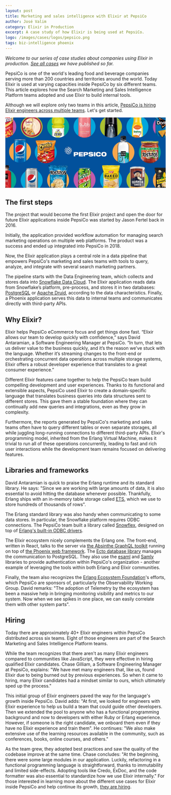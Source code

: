 ```yaml
---
layout: post
title: Marketing and sales intelligence with Elixir at PepsiCo
author: José Valim
category: Elixir in Production
excerpt: A case study of how Elixir is being used at PepsiCo.
logo: /images/cases/logos/pepsico.png
tags: biz-intelligence phoenix
---
```


*Welcome to our series of case studies about companies using Elixir in production. [See all cases](/cases.html) we have published so far.*

PepsiCo is one of the world's leading food and beverage companies serving more than 200 countries and territories around the world. Today Elixir is used at varying capacities inside PepsiCo by six different teams. This article explores how the Search Marketing and Sales Intelligence Platform teams adopted and use Elixir to build internal tools.

Although we will explore only two teams in this article, [PepsiCo is hiring Elixir engineers across multiple teams](https://www.pepsicojobs.com/teams-ecommerce). Let's get started.

![PepsiCo](/images/cases/bg/pepsico.jpg)

## The first steps

The project that would become the first Elixir project and open the door for future Elixir applications inside PepsiCo was started by Jason Fertel back in 2016.

Initially, the application provided workflow automation for managing search marketing operations on multiple web platforms. The product was a success and ended up integrated into PepsiCo in 2018.

Now, the Elixir application plays a central role in a data pipeline that empowers PepsiCo's marketing and sales teams with tools to query, analyze, and integrate with several search marketing partners.

The pipeline starts with the Data Engineering team, which collects and stores data into  [Snowflake Data Cloud](https://www.snowflake.com/). The Elixir application reads data from Snowflake’s platform, pre-process, and stores it in two databases: [PostgreSQL](https://www.postgresql.org/) or [Apache Druid](https://druid.apache.org/), according to the data characteristics. Finally, a Phoenix application serves this data to internal teams and communicates directly with third-party APIs.

## Why Elixir?

Elixir helps PepsiCo eCommerce focus and get things done fast. “Elixir allows our team to develop quickly with confidence,” says David Antaramian, a Software Engineering Manager at PepsiCo. “In turn, that lets us deliver value to the business quickly, and it’s the reason we’ve stuck with the language. Whether it’s streaming changes to the front-end or orchestrating concurrent data operations across multiple storage systems, Elixir offers a robust developer experience that translates to a great consumer experience.”

Different Elixir features came together to help the PepsiCo team build compelling development and user experiences. Thanks to its functional and extensible aspects, PepsiCo used Elixir to create a domain-specific language that translates business queries into data structures sent to different stores. This gave them a stable foundation where they can continually add new queries and integrations, even as they grow in complexity.

Furthermore, the reports generated by PepsiCo's marketing and sales teams often have to query different tables or even separate storages, all while juggling long-running connections to different third-party APIs. Elixir's programming model, inherited from the Erlang Virtual Machine, makes it trivial to run all of these operations concurrently, leading to fast and rich user interactions while the development team remains focused on delivering features.

## Libraries and frameworks

David Antaramian is quick to praise the Erlang runtime and its standard library. He says: "Since we are working with large amounts of data, it is also essential to avoid hitting the database whenever possible. Thankfully, Erlang ships with an in-memory table storage called [ETS](http://www.erlang.org/doc/man/ets.html), which we use to store hundreds of thousands of rows".

The Erlang standard library was also handy when communicating to some data stores. In particular, the Snowflake platform requires ODBC connections. The PepsiCo team built a library called [Snowflex](https://github.com/pepsico-ecommerce/snowflex), designed on top of [Erlang's built-in ODBC drivers](http://www.erlang.org/doc/man/odbc.html).

The Elixir ecosystem nicely complements the Erlang one. The front-end, written in React, talks to the server via [the Absinthe GraphQL toolkit](http://absinthe-graphql.org/) running on top of [the Phoenix web framework](http://phoenixframework.org/). The [Ecto database library](https://github.com/elixir-ecto/ecto) manages the communication to PostgreSQL. They also use the [esaml](https://github.com/handnot2/esaml) and [Samly](https://github.com/handnot2/samly) libraries to provide authentication within PepsiCo's organization - another example of leveraging the tools within both Erlang and Elixir communities.

Finally, the team also recognizes the [Erlang Ecosystem Foundation](https://erlef.org/)'s efforts, which PepsiCo are sponsors of, particularly the Observability Working Group. David remarks: "The adoption of Telemetry by the ecosystem has been a massive help in bringing monitoring visibility and metrics to our system. Now when we see spikes in one place, we can easily correlate them with other system parts".

## Hiring

Today there are approximately 40+ Elixir engineers within PepsiCo distributed across six teams. Eight of those engineers are part of the Search Marketing and Sales Intelligence Platform teams.

While the team recognizes that there aren't as many Elixir engineers compared to communities like JavaScript, they were effective in hiring qualified Elixir candidates. Chase Gilliam, a Software Engineering Manager at PepsiCo, explains: "We have met many engineers that, like us, found Elixir due to being burned out by previous experiences. So when it came to hiring, many Elixir candidates had a mindset similar to ours, which ultimately sped up the process."

This initial group of Elixir engineers paved the way for the language's growth inside PepsiCo. David adds: "At first, we looked for engineers with Elixir experience to help us build a team that could guide other developers. Then we extended the pool to anyone who has a functional programming background and now to developers with either Ruby or Erlang experience. However, if someone is the right candidate, we onboard them even if they have no Elixir experience and train them". He continues: "We also make extensive use of the learning resources available in the community, such as conferences, books, online courses, and others."

As the team grew, they adopted best practices and saw the quality of the codebase improve at the same time. Chase concludes: "At the beginning, there were some large modules in our application. Luckily, refactoring in a functional programming language is straightforward, thanks to immutability and limited side-effects. Adopting tools like Credo, ExDoc, and the code formatter was also essential to standardize how we use Elixir internally." For those interested in learning more about the different use cases for Elixir inside PepsiCo and help continue its growth, [they are hiring](https://www.pepsicojobs.com/teams-ecommerce).
